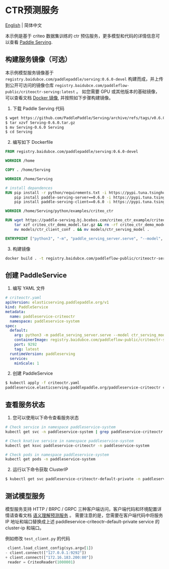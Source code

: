 # CTR预测服务

[English](../../en/examples/criteo_ctr.md) | 简体中文

本示例是基于 criteo 数据集训练的 ctr 预估服务，更多模型和代码的详情信息可以查看 [Paddle Serving](https://github.com/PaddlePaddle/Serving/blob/develop/python/examples/criteo_ctr/README_CN.md).

## 构建服务镜像（可选）

本示例模型服务镜像基于 `registry.baidubce.com/paddlepaddle/serving:0.6.0-devel` 构建而成，并上传到公开可访问的镜像仓库 `registry.baidubce.com/paddleflow-public/criteoctr-serving:latest` 。
如您需要 GPU 或其他版本的基础镜像，可以查看文档 [Docker 镜像](https://github.com/PaddlePaddle/Serving/blob/v0.6.0/doc/DOCKER_IMAGES_CN.md), 并按照如下步骤构建镜像。

1. 下载 Paddle Serving 代码

```bash
$ wget https://github.com/PaddlePaddle/Serving/archive/refs/tags/v0.6.0.tar.gz
$ tar xzvf Serving-0.6.0.tar.gz
$ mv Serving-0.6.0 Serving
$ cd Serving
```

2. 编写如下 Dockerfile

```Dockerfile
FROM registry.baidubce.com/paddlepaddle/serving:0.6.0-devel

WORKDIR /home

COPY . /home/Serving

WORKDIR /home/Serving

# install depandences
RUN pip install -r python/requirements.txt -i https://pypi.tuna.tsinghua.edu.cn/simple && \
    pip install paddle-serving-server==0.6.0 -i https://pypi.tuna.tsinghua.edu.cn/simple && \
    pip install paddle-serving-client==0.6.0 -i https://pypi.tuna.tsinghua.edu.cn/simple

WORKDIR /home/Serving/python/examples/criteo_ctr

RUN wget https://paddle-serving.bj.bcebos.com/criteo_ctr_example/criteo_ctr_demo_model.tar.gz && \
    tar xzf criteo_ctr_demo_model.tar.gz && rm -rf criteo_ctr_demo_model.tar.gz && \
    mv models/ctr_client_conf . && mv models/ctr_serving_model .

ENTRYPOINT ["python3", "-m", "paddle_serving_server.serve", "--model", "ctr_serving_model/", "--port", "9292"]
```

3. 构建镜像

```bash
docker build . -t registry.baidubce.com/paddleflow-public/criteoctr-serving:latest
```

## 创建 PaddleService

1. 编写 YAML 文件

```yaml
# criteoctr.yaml
apiVersion: elasticserving.paddlepaddle.org/v1
kind: PaddleService
metadata:
  name: paddleservice-criteoctr
  namespace: paddleservice-system
spec:
  default:
    arg: python3 -m paddle_serving_server.serve --model ctr_serving_model/ --port 9292
    containerImage: registry.baidubce.com/paddleflow-public/criteoctr-serving
    port: 9292
    tag: latest
  runtimeVersion: paddleserving
  service:
    minScale: 1
```

2. 创建 PaddleService

```bash
$ kubectl apply -f criteoctr.yaml
paddleservice.elasticserving.paddlepaddle.org/paddleservice-criteoctr created
```

## 查看服务状态

1. 您可以使用以下命令查看服务状态

```bash
# Check service in namespace paddleservice-system
kubectl get svc -n paddleservice-system | grep paddleservice-criteoctr

# Check knative service in namespace paddleservice-system
kubectl get ksvc paddleservice-criteoctr -n paddleservice-system

# Check pods in namespace paddleservice-system
kubectl get pods -n paddleservice-system
```

2. 运行以下命令获取 ClusterIP
```bash
$ kubectl get svc paddleservice-criteoctr-default-private -n paddleservice-system
```

## 测试模型服务

模型服务支持 HTTP / BRPC / GRPC 三种客户端访问，客户端代码和环境配置详情请查看文档 [语义理解预测服务](https://github.com/PaddlePaddle/Serving/blob/develop/python/examples/criteo_ctr/README_CN.md) 。
需要注意的是，您需要在客户端代码中将服务 IP 地址和端口替换成上述 paddleservice-criteoctr-default-private service 的 cluster-ip 和端口。

例如修改 `test_client.py` 的代码

```python
 client.load_client_config(sys.argv[1])
- client.connect(["127.0.0.1:9292"])
+ client.connect(["172.16.183.200:80"])
 reader = CriteoReader(1000001)
```
